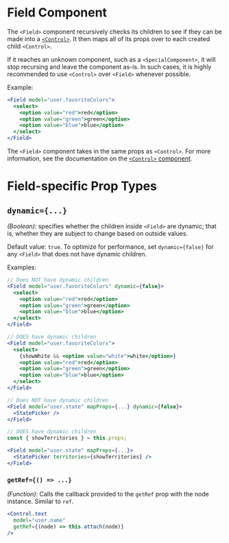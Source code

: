 # Field Component

The `<Field>` component recursively checks its children to see if they can be made into a [`<Control>`](./Control.md). It then maps all of its props over to each created child `<Control>`.

If it reaches an unknown component, such as a `<SpecialComponent>`, it will stop recursing and leave the component as-is. In such cases, it is highly recommended to use `<Control>` over `<Field>` whenever possible.

Example:
```jsx
<Field model="user.favoriteColors">
  <select>
    <option value="red">red</option>
    <option value="green">green</option>
    <option value="blue">blue</option>
  </select>
</Field>
```

The `<Field>` component takes in the same props as `<Control>`. For more information, see the documentation on the [`<Control>` component](./Control.md).

# Field-specific Prop Types

## `dynamic={...}`
_(Boolean)_: specifies whether the children inside `<Field>` are dynamic; that is, whether they are subject to change based on outside values.

Default value: `true`. To optimize for performance, set `dynamic={false}` for any `<Field>` that does not have dynamic children.

Examples:
```jsx
// Does NOT have dynamic children
<Field model="user.favoriteColors" dynamic={false}>
  <select>
    <option value="red">red</option>
    <option value="green">green</option>
    <option value="blue">blue</option>
  </select>
</Field>

// DOES have dynamic children
<Field model="user.favoriteColors">
  <select>
    {showWhite && <option value="white">white</option>}
    <option value="red">red</option>
    <option value="green">green</option>
    <option value="blue">blue</option>
  </select>
</Field>

// Does NOT have dynamic children
<Field model="user.state" mapProps={...} dynamic={false}>
  <StatePicker />
</Field>

// DOES have dynamic children
const { showTerritories } = this.props;

<Field model="user.state" mapProps={...}>
  <StatePicker territories={showTerritories} />
</Field>
```

### `getRef={() => ...}`
_(Function)_: Calls the callback provided to the `getRef` prop with the node instance. Similar to `ref`.

```jsx
<Control.text
  model="user.name"
  getRef={(node) => this.attach(node)}
/>
```
